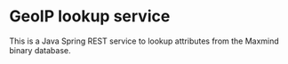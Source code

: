 # GeoIP lookup service

This is a Java Spring REST service to lookup attributes from the Maxmind binary database.

